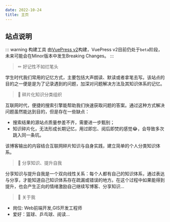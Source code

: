 ```yaml
---
date: 2022-10-24
title: 主页
---
```


## 站点说明

::: warning 构建工具
由[VuePress v2](https://v2.vuepress.vuejs.org/zh/)构建，VuePress v2目前仍处于`beta`阶段，未来可能会在Minor版本中发生Breaking Changes。
:::

> &#x270F; 好记性不如烂笔头

学生时代我们常用的记忆方式，主要包括大声朗读、默读或者拿笔去写。该站点的目的之一便是是为了记录遇到的问题，加深对问题解决方法及其知识体系的记忆。

> &#x1F4D6; 碎片化知识分类组织

互联网时代，便捷的搜索引擎能帮助我们快速获取问题的答案。通过这种方式解决问题虽然能达到目的，但是存在一些缺点：

* 搜索结果的源站点质量参差不齐，需要进一步甄别；
* 知识碎片化，无法形成长期记忆，用过即忘、阅后即焚的感觉&#x1F602;，会导致多次跳入同一条坑。

该博客输出的内容结合互联网碎片知识与自身实践，建立简单的个人分类知识体系。

> &#x1F50C; 分享知识、提升自我

分享知识与提升自我是一个双向线性关系：每个人都有自己的知识体系，通过表达与分享，才能知道自己知识体系存在疏漏或错误的地方。在这个过程中如果能得到提升，也会产生正向的情绪激励自己继续写博客、分享知识...

> &#x1F6B6; 关于我

* 岗位: Web前端开发,GIS开发工程师
* 爱好：篮球、乒乓球、阅读...
